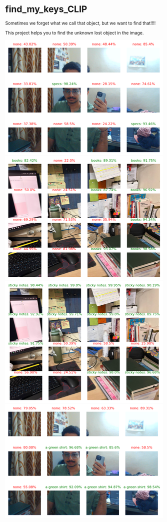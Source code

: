 # find_my_keys_CLIP
Sometimes we forget what we call that object, but we want to find that!!!!

This project helps you to find the unknown lost object in the image. 


![Image](assets/op%20(1).png)
![Image](assets/op%20(2).png)
![Image](assets/op%20(3).png)
![Image](assets/op%20(4).png)


